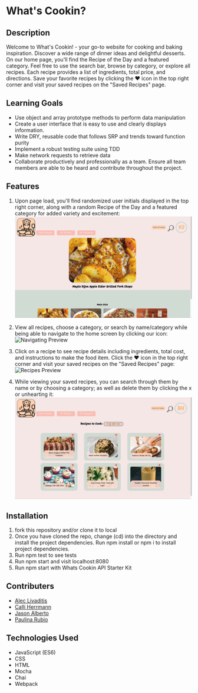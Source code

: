# What's Cookin?

## Description
Welcome to What's Cookin! - your go-to website for cooking and baking inspiration. Discover a wide range of dinner ideas and delightful desserts. On our home page, you'll find the Recipe of the Day and a featured category. Feel free to use the search bar, browse by category, or explore all recipes. Each recipe provides a list of ingredients, total price, and directions. Save your favorite recipes by clicking the ❤️ icon in the top right corner and visit your saved recipes on the "Saved Recipes" page.

## Learning Goals
- Use object and array prototype methods to perform data manipulation
- Create a user interface that is easy to use and clearly displays information.
- Write DRY, reusable code that follows SRP and trends toward function purity
- Implement a robust testing suite using TDD
- Make network requests to retrieve data
- Collaborate productively and professionally as a team. Ensure all team members are able to be heard and contribute throughout the project.

## Features
1. Upon page load, you'll find randomized user initials displayed in the top right corner, along with a random Recipe of the Day and a featured category for added variety and excitement:
![Home Screen Preview](src/gifs/Home-Screen.gif)

1. View all recipes, choose a category, or search by name/category while being able to navigate to the home screen by clicking our icon:
![Navigating Preview](src/gifs/Navigation.gif)

1. Click on a recipe to see recipe details including ingredients, total cost, and instructions to make the food item. Click the ❤️ icon in the top right corner and visit your saved recipes on the "Saved Recipes" page:
![Recipes Preview](src/gifs/Recipes.gif)

1. While viewing your saved recipes, you can search through them by name or by choosing a category; as well as delete them by clicking the x or unhearting it:
![Saved Recipes Preview](src/gifs/Saved-Recipes.gif)

## Installation
1. fork this repository and/or clone it to local
1. Once you have cloned the repo, change (cd) into the directory and install the project dependencies. Run npm install or npm i to install project dependencies.
1. Run npm test to see tests
1. Run npm start and visit localhost:8080
1. Run npm start with Whats Cookin API Starter Kit

## Contributers
- [Alec Livaditis](https://github.com/alivaditis)
- [Calli Herrmann](https://github.com/CaliHam/)
- [Jason Alberto](https://github.com/jalbe0076)
- [Paulina Rubio](https://github.com/paulina-isabel)

## Technologies Used
- JavaScript (ES6)
- CSS
- HTML
- Mocha
- Chai
- Webpack
